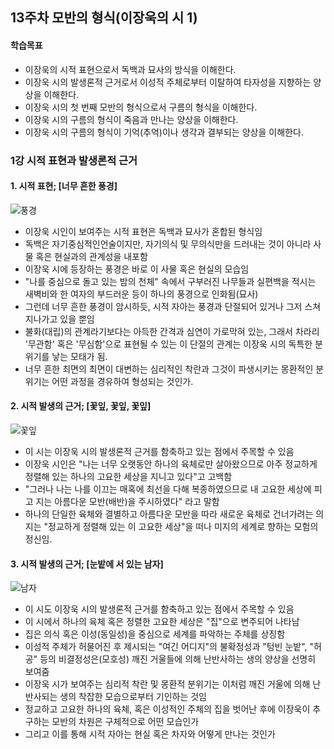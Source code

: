 ## 13주차 모반의 형식(이장욱의 시 1)

#### 학습목표
* 이장욱의 시적 표현으로서 독백과 묘사의 방식을 이해한다.
* 이장욱 시의 발생론적 근거로서 이성적 주체로부터 이탈하여 타자성을 지향하는 양상을 이해한다.
* 이장욱 시의 첫 번째 모반의 형식으로서 구름의 형식을 이해한다.
* 이장욱 시의 구름의 형식이 죽음과 만나는 양상을 이해한다.
* 이장욱 시의 구름의 형식이 기억(추억)이나 생각과 결부되는 양상을 이해한다.

### 1강 시적 표현과 발생론적 근거

#### 1. 시적 표현; [너무 흔한 풍경]
![풍경](https://blogfiles.pstatic.net/MjAyMDExMjZfOTMg/MDAxNjA2Mzg3NTM0NzI4.3K62VjMbz-_fyAbtuWBufeUCfo9Hq6rZgvGYHW2RT2Qg.vmh3HZ3NnFyFiCtowxex3uSxcSPlChFGoSWTIZj5zmQg.PNG.sonbill/image.png)

* 이장욱 시인이 보여주는 시적 표현은 독백과 묘사가 혼합된 형식임
* 독백은 자기중심적인언술이지만, 자기의식 및 무의식만을 드러내는 것이 아니라 사물 혹은 현실과의 관계성을 내포함
* 이장욱 시에 등장하는 풍경은 바로 이 사물 혹은 현실의 모습임
* "나를 중심으로 돌고 있는 밤의 천체" 속에서 구부러진 나무들과 실편백을 적시는 새벽비와 한 여자의 부드러운 등이 하나의 풍경으로 인화됨(묘사)
* 그런데 너무 흔한 풍경이 암시하듯, 시적 자아는 풍경과 단절되어 있거나 그저 스쳐지나가고 있을 뿐임
* 불화(대립)의 관계라기보다는 아득한 간격과 심연이 가로막혀 있는, 그래서 차라리 '무관함' 혹은 '무심함'으로 표현될 수 있는 이 단절의 관계는 이장욱 시의 독특한 분위기를 낳는 모태가 됨.
* 너무 흔한 최면의 최면이 대변하는 심리적인 착란과 그것이 파생시키는 몽환적인 분위기는 어떤 과정을 경유하여 형성되는 것인가.

#### 2. 시적 발생의 근거; [꽃잎, 꽃잎, 꽃잎]
![꽃잎](https://blogfiles.pstatic.net/MjAyMDExMjZfNzcg/MDAxNjA2Mzg4MDcyODE5.hVdI7kSRSVIVHV29VwdwIRl8QTdZfQPUeYilwtTVoYQg.B8W8F--40RBh1uIAXp7qaRPWIFQOJLx7tHw2neF03iQg.PNG.sonbill/image.png)
* 이 시는 이장욱 시의 발생론적 근거를 함축하고 있는 점에서 주목할 수 있음
* 이장욱 시인은 "나는 너무 오랫동안 하나의 육체로만 살아왔으므로 아주 정교하게 정렬해 있는 하나의 고요한 세상을 지니고 있다"고 고백함
* "그러나 나는 나를 이끄는 매혹에 최선을 다해 복종하였으므로 내 고요한 세상에 피고 지는 아름다운 모반(배반)을 주시하였다" 라고 말함
* 하나의 단일한 육체와 결별하고 아름다운 모반을 따라 새로운 육체로 건너가려는 의지는 "정교하게 정렬해 있는 이 고요한 세상"을 떠나 미지의 세계로 향하는 모험의 정신임.

#### 3. 시적 발생의 근거; [눈밭에 서 있는 남자]
![남자](https://blogfiles.pstatic.net/MjAyMDExMjZfMjky/MDAxNjA2Mzg4NDM3Nzgx.loKSesuVHGGam3HE871SbXkeKGLPVHm8boIlQ1os93wg.4MLpynUIRnTleLkz-8UfxWBNSknWlsfUx5QbrLOwlWYg.PNG.sonbill/image.png)
* 이 시도 이장욱 시의 발생론적 근거를 함축하고 있는 점에서 주목할 수 있음
* 이 시에서 하나의 육체 혹은 정렬한 고요한 세상은 "집"으로 변주되어 나타남
* 집은 의식 혹은 이성(동일성)을 중심으로 세계를 파악하는 주체를 상징함
* 이성적 주체가 허물어진 후 제시되는 "여긴 어디지"의 불확정성과 "텅빈 눈밭", "허공" 등의 비결정성은(모호성) 깨진 거울들에 의해 난반사하는 생의 양상을 선명히 보여줌
* 이장욱 시가 보여주는 심리적 착란 및 몽환적 분위기는 이처럼 깨진 거울에 의해 난반사되는 생의 착잡한 모습으로부터 기인하는 것임
* 정교하고 고요한 하나의 육체, 혹은 이성적인 주체의 집을 벗어난 후에 이장욱이 추구하는 모반의 차원은 구체적으로 어떤 모습인가
* 그리고 이를 통해 시적 자아는 현실 혹은 차자와 어떻게 만나는 것인가

